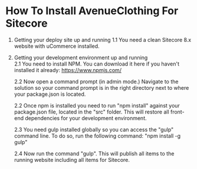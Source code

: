 How To Install AvenueClothing For Sitecore
===========================================
1. Getting your deploy site up and running
	1.1 You need a clean Sitecore 8.x website with uCommerce installed.
	
2. Getting your development environment up and running	
	2.1 You need to install NPM. You can download it here if you haven't installed it already: https://www.npmjs.com/
	
	2.2 Now open a command prompt (in admin mode.) Navigate to the solution so your command prompt is in the right directory next to where your package.json is located.
	
	2.2 Once npm is installed you need to run "npm install" against your package.json file, located in the "src" folder. This will restore all front-end dependencies for your development environment.

	2.3 You need gulp installed globally so you can access the "gulp" command line. To do so, run the following command: "npm install -g gulp"
	
	2.4 Now run the command "gulp". This will publish all items to the running website including all items for Sitecore.